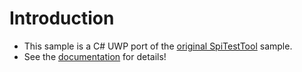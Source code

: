 # Introduction

* This sample is a C# UWP port of the [original SpiTestTool](https://github.com/ms-iot/samples/tree/develop/SpiTestTool) sample.
* See the [documentation](https://developer.microsoft.com/en-us/windows/iot/samples/spitesttool) for details!
